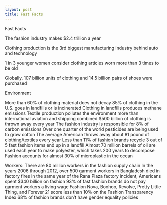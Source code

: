 ```yaml
---
layout: post
title: Fast Facts
---
```


Fast Facts 

The fashion industry makes $2.4 trillion a year

Clothing production is the 3rd biggest manufacturing industry behind auto and technology

1 in 3 younger women consider clothing articles worn more than 3 times to be old 

Globally, 107 billion units of clothing and 14.5 billion pairs of shoes were purchased 

Environment

More than 60% of clothing material does not decay 
85% of clothing in the U.S. goes in landfills or is incinerated 
Clothing in landfills produces methane emissions
Textile production pollutes the environment more than international aviation and shipping combined 
$500 billion of clothing is thrown away every year 
The fashion industry is responsible for 8% of carbon emissions 
Over one quarter of the world pesticides are being used to grow cotton 
The average American throws away about 81 pound of clothing/textiles every year 
Less than 11% of fashion brands recycle 
3 out of 5 fast fashion items end up in a landfill 
Almost 70 million barrels of oil are used each year to make polyester, which takes 200 years to decompose 
Fashion accounts for almost 30% of microplastic in the ocean 

Workers: 
There are 80 million workers in the fashion supply chain 
In the years 2006 through 2012, over 500 garment workers in Bangladesh died in factory fires 
In the same year of the Rana Plaza factory incident, Americans spent $340 billion on fashion
93% of fast fashion brands do not pay garment workers a living wage 
Fashion Nova, Boohoo, Revolve, Pretty Little Thing, and Forever 21 score less than 10% on the Fashion Transparency Index 
68% of fashion brands don’t have gender equality policies 



